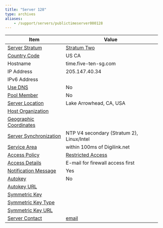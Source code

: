 ```yaml
---
title: "Server 128"
type: archives
aliases:
    - /support/servers/publictimeserver000128
---
```


| Item | Value |
| ----- | ----- |
| [Server Stratum](/support/servers/serverstratum) | [Stratum Two](/support/servers/stratumtwotimeservers) |
| [Country Code](/support/servers/countrycode) | US CA |
| Hostname |  time.five-ten-sg.com  |
| IP Address |  205.147.40.34  |
| IPv6 Address | |
| [Use DNS](/support/servers/usedns) | No |
| [Pool Member](/support/servers/poolmember) | No |
| [Server Location](/support/servers/serverlocation) |  Lake Arrowhead, CA, USA |
| [Host Organization](/support/servers/hostorganization) | |
| [ Geographic Coordinates](/support/servers/geographiccoordinates) |  |
| [Server Synchronization](/support/servers/serversynchronization) |  NTP V4 secondary (Stratum 2), Linux/Intel |
| [Service Area](/support/servers/servicearea) |  within 100ms of Digilink.net |
| [Access Policy](/support/servers/accesspolicy) | [Restricted Access](/support/servers/restrictedaccess) |
| [Access Details](/support/servers/accessdetails) |  E-mail for firewall access first  |
| [Notification Message](/support/servers/notificationmessage) | Yes |
| [Autokey](/support/servers/autokey) | No |
| [Autokey URL](/support/servers/autokeyurl) | |
| [Symmetric Key](/support/servers/symmetrickey) | |
| [Symmetric Key Type](/support/servers/symmetrickeytype) | |
| [Symmetric Key URL](/support/servers/symmetrickeyurl) | |
| [Server Contact](/support/servers/servercontact) | [email](mailto:carl@five-ten-sg.com) |